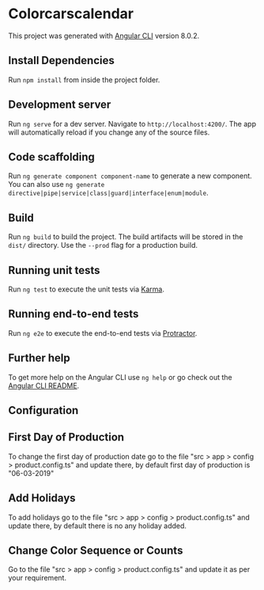 # Colorcarscalendar

This project was generated with [Angular CLI](https://github.com/angular/angular-cli) version 8.0.2.

## Install Dependencies
Run `npm install` from inside the project folder.

## Development server

Run `ng serve` for a dev server. Navigate to `http://localhost:4200/`. The app will automatically reload if you change any of the source files.

## Code scaffolding

Run `ng generate component component-name` to generate a new component. You can also use `ng generate directive|pipe|service|class|guard|interface|enum|module`.

## Build

Run `ng build` to build the project. The build artifacts will be stored in the `dist/` directory. Use the `--prod` flag for a production build.

## Running unit tests

Run `ng test` to execute the unit tests via [Karma](https://karma-runner.github.io).

## Running end-to-end tests

Run `ng e2e` to execute the end-to-end tests via [Protractor](http://www.protractortest.org/).

## Further help

To get more help on the Angular CLI use `ng help` or go check out the [Angular CLI README](https://github.com/angular/angular-cli/blob/master/README.md).




## Configuration

## First Day of Production

To change the first day of production date go to the file "src > app > config > product.config.ts" and update there, by default first day of production is "06-03-2019"

## Add Holidays

To add holidays go to the file "src > app > config > product.config.ts" and update there, by default there is no any holiday added.

## Change Color Sequence or Counts

Go to the file "src > app > config > product.config.ts" and update it as per your requirement.

